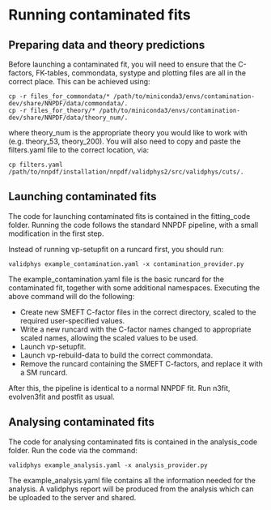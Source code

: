 # Running contaminated fits

## Preparing data and theory predictions
Before launching a contaminated fit, you will need to ensure that the C-factors, FK-tables, commondata, systype and plotting files are all in the correct place. This can be achieved using:

```
cp -r files_for_commondata/* /path/to/miniconda3/envs/contamination-dev/share/NNPDF/data/commondata/.
cp -r files_for_theory/* /path/to/miniconda3/envs/contamination-dev/share/NNPDF/data/theory_num/.
```

where theory_num is the appropriate theory you would like to work with (e.g. theory_53, theory_200). You will also need to copy and paste the filters.yaml file to the correct location, via:

```
cp filters.yaml /path/to/nnpdf/installation/nnpdf/validphys2/src/validphys/cuts/.
```

## Launching contaminated fits
The code for launching contaminated fits is contained in the fitting_code folder. Running the code follows the standard NNPDF pipeline, with a small modification in the first step.

Instead of running vp-setupfit on a runcard first, you should run:

```
validphys example_contamination.yaml -x contamination_provider.py
```

The example_contamination.yaml file is the basic runcard for the contaminated fit, together with some additional namespaces. Executing the above command will do the following:

- Create new SMEFT C-factor files in the correct directory, scaled to the required user-specified values.
- Write a new runcard with the C-factor names changed to appropriate scaled names, allowing the scaled values to be used.
- Launch vp-setupfit.
- Launch vp-rebuild-data to build the correct commondata.
- Remove the runcard containing the SMEFT C-factors, and replace it with a SM runcard.

After this, the pipeline is identical to a normal NNPDF fit. Run n3fit, evolven3fit and postfit as usual.

## Analysing contaminated fits
The code for analysing contaminated fits is contained in the analysis_code folder. Run the code via the command:

```
validphys example_analysis.yaml -x analysis_provider.py
```

The example_analysis.yaml file contains all the information needed for the analysis. A validphys report will be produced from the analysis which can be uploaded to the server and shared.
